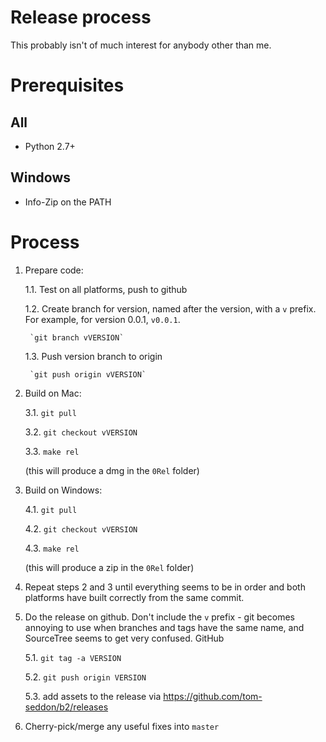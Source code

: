 # Release process

This probably isn't of much interest for anybody other than me.

# Prerequisites

## All

- Python 2.7+

## Windows

- Info-Zip on the PATH

# Process

1. Prepare code:

   1.1. Test on all platforms, push to github
   
   1.2. Create branch for version, named after the version, with a `v`
   prefix. For example, for version 0.0.1, `v0.0.1`.
   
        `git branch vVERSION`
   
   1.3. Push version branch to origin
   
        `git push origin vVERSION`

2. Build on Mac:

   3.1. `git pull`
   
   3.2. `git checkout vVERSION`
   
   3.3. `make rel`
   
   (this will produce a dmg in the `0Rel` folder)
   
3. Build on Windows:

   4.1. `git pull`
   
   4.2. `git checkout vVERSION`
   
   4.3. `make rel`
   
   (this will produce a zip in the `0Rel` folder)

4. Repeat steps 2 and 3 until everything seems to be in order and both
   platforms have built correctly from the same commit.

5. Do the release on github. Don't include the `v` prefix - git
   becomes annoying to use when branches and tags have the same name,
   and SourceTree seems to get very confused. GitHub 

   5.1. `git tag -a VERSION`
   
   5.2. `git push origin VERSION`
   
   5.3. add assets to the release via https://github.com/tom-seddon/b2/releases

6. Cherry-pick/merge any useful fixes into `master`
